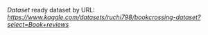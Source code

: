 *Dataset*
ready dataset by URL: _https://www.kaggle.com/datasets/ruchi798/bookcrossing-dataset?select=Book+reviews_
